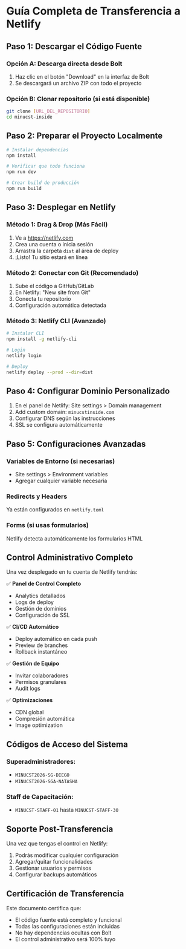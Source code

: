 # Guía Completa de Transferencia a Netlify

## Paso 1: Descargar el Código Fuente

### Opción A: Descarga directa desde Bolt
1. Haz clic en el botón "Download" en la interfaz de Bolt
2. Se descargará un archivo ZIP con todo el proyecto

### Opción B: Clonar repositorio (si está disponible)
```bash
git clone [URL_DEL_REPOSITORIO]
cd minucst-inside
```

## Paso 2: Preparar el Proyecto Localmente

```bash
# Instalar dependencias
npm install

# Verificar que todo funciona
npm run dev

# Crear build de producción
npm run build
```

## Paso 3: Desplegar en Netlify

### Método 1: Drag & Drop (Más Fácil)
1. Ve a https://netlify.com
2. Crea una cuenta o inicia sesión
3. Arrastra la carpeta `dist` al área de deploy
4. ¡Listo! Tu sitio estará en línea

### Método 2: Conectar con Git (Recomendado)
1. Sube el código a GitHub/GitLab
2. En Netlify: "New site from Git"
3. Conecta tu repositorio
4. Configuración automática detectada

### Método 3: Netlify CLI (Avanzado)
```bash
# Instalar CLI
npm install -g netlify-cli

# Login
netlify login

# Deploy
netlify deploy --prod --dir=dist
```

## Paso 4: Configurar Dominio Personalizado

1. En el panel de Netlify: Site settings > Domain management
2. Add custom domain: `minucstinside.com`
3. Configurar DNS según las instrucciones
4. SSL se configura automáticamente

## Paso 5: Configuraciones Avanzadas

### Variables de Entorno (si necesarias)
- Site settings > Environment variables
- Agregar cualquier variable necesaria

### Redirects y Headers
Ya están configurados en `netlify.toml`

### Forms (si usas formularios)
Netlify detecta automáticamente los formularios HTML

## Control Administrativo Completo

Una vez desplegado en tu cuenta de Netlify tendrás:

✅ **Panel de Control Completo**
- Analytics detallados
- Logs de deploy
- Gestión de dominios
- Configuración de SSL

✅ **CI/CD Automático**
- Deploy automático en cada push
- Preview de branches
- Rollback instantáneo

✅ **Gestión de Equipo**
- Invitar colaboradores
- Permisos granulares
- Audit logs

✅ **Optimizaciones**
- CDN global
- Compresión automática
- Image optimization

## Códigos de Acceso del Sistema

### Superadministradores:
- `MINUCST2026-SG-DIEGO`
- `MINUCST2026-SGA-NATASHA`

### Staff de Capacitación:
- `MINUCST-STAFF-01` hasta `MINUCST-STAFF-30`

## Soporte Post-Transferencia

Una vez que tengas el control en Netlify:
1. Podrás modificar cualquier configuración
2. Agregar/quitar funcionalidades
3. Gestionar usuarios y permisos
4. Configurar backups automáticos

## Certificación de Transferencia

Este documento certifica que:
- El código fuente está completo y funcional
- Todas las configuraciones están incluidas
- No hay dependencias ocultas con Bolt
- El control administrativo será 100% tuyo